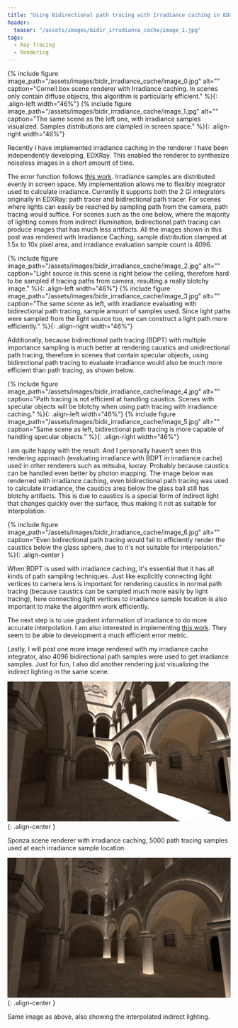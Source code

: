 ```yaml
---
title: "Using Bidirectional path tracing with Irradiance caching in EDXRay"
header:
  teaser: "/assets/images/bidir_irradiance_cache/image_1.jpg"
tags:
  - Ray Tracing
  - Rendering
---
```



{% include figure image_path="/assets/images/bidir_irradiance_cache/image_0.jpg" alt="" caption="Cornell box scene renderer with Irradiance caching. In scenes only contain diffuse objects, this algorithm is particularly efficient." %}{: .align-left width="46%"}
{% include figure image_path="/assets/images/bidir_irradiance_cache/image_1.jpg" alt="" caption="The same scene as the left one, with irradiance samples visualized. Samples distributions are clampled in screen space." %}{: .align-right width="46%"}

Recently I have implemented irradiance caching in the renderer I have been independently developing, EDXRay. This enabled the renderer to synthesize noiseless images in a short amount of time.

The error function follows [this work](http://www.tabellion.org/et/paper/). Irradiance samples are distributed evenly in screen space. My implementation allows me to flexibly integrator used to calculate irradiance. Currently it supports both the 2 GI integrators originally in EDXRay: path tracer and bidirectional path tracer. For scenes where lights can easily be reached by sampling path from the camera, path tracing would suffice. For scenes such as the one below, where the majority of lighting comes from indirect illumination, bidirectional path tracing can produce images that has much less artifacts. All the images shown in this post was rendered with Irradiance Caching, sample distribution clamped at 1.5x to 10x pixel area, and irradiance evaluation sample count is 4096.


{% include figure image_path="/assets/images/bidir_irradiance_cache/image_2.jpg" alt="" caption="Light source is this scene is right below the ceiling, therefore hard to be sampled if tracing paths from camera, resulting a really blotchy image." %}{: .align-left width="46%"}
{% include figure image_path="/assets/images/bidir_irradiance_cache/image_3.jpg" alt="" caption="The same scene as left, with irradiance evaluating with bidirectional path tracing, sample amount of samples used. Since light paths were sampled from the light source too, we can construct a light path more efficiently." %}{: .align-right width="46%"}


Additionally, because bidirectional path tracing (BDPT) with multiple importance sampling is much better at rendering caustics and unidirectional path tracing, therefore in scenes that contain specular objects, using bidirectional path tracing to evaluate irradiance would also be much more efficient than path tracing, as shown below.

{% include figure image_path="/assets/images/bidir_irradiance_cache/image_4.jpg" alt="" caption="Path tracing is not efficient at handling caustics. Scenes with specular objects will be blotchy when using path tracing with irradiance caching." %}{: .align-left width="46%"}
{% include figure image_path="/assets/images/bidir_irradiance_cache/image_5.jpg" alt="" caption="Same scene as left, bidirectional path tracing is more capable of handling specular objects." %}{: .align-right width="46%"}


I am quite happy with the result. And I personally haven't seen this rendering approach (evaluating irradiance with BDPT in irradiance cache) used in other renderers such as mitsuba, luxray. Probably because caustics can be handled even better by photon mapping. The image below was renderred with irradiance caching, even bidirectional path tracing was used to calculate irradiance, the caustics area below the glass ball still has blotchy artifacts. This is due to caustics is a special form of indirect light that changes quickly over the surface, thus making it not as suitable for interpolation.

{% include figure image_path="/assets/images/bidir_irradiance_cache/image_6.jpg" alt="" caption="Even bidirectional path tracing would fail to efficiently render the caustics below the glass sphere, due to it's not suitable for interpolation." %}{: .align-center }

When BDPT is used with irradiance caching, it's essential that it has all kinds of path sampling techniques. Just like explicitly connecting light vertices to camera lens is important for rendering caustics in normal path tracing (because caustics can be sampled much more easily by light tracing), here connecting light vertices to irradiance sample location is also important to make the algorithm work efficiently.

The next step is to use gradient information of irradiance to do more accurate interpolation. I am also interested in implementing [this work](http://zurich.disneyresearch.com/~wjarosz/publications/schwarzhaupt12practical.html). They seem to be able to development a much efficient error metric.

Lastly, I will post one more image rendered with my irradiance cache integrator, also 4096 bidirectional path samples were used to get irradiance samples. Just for fun, I also did another rendering just visualizing the indirect lighting in the same scene.

![image alt text](/assets/images/bidir_irradiance_cache/image_7.jpg){: .align-center }

Sponza scene renderer with irradiance caching, 5000 path tracing samples used at each irradiance sample location

![image alt text](/assets/images/bidir_irradiance_cache/image_8.jpg){: .align-center }

Same image as above, also showing the interpolated indirect lighting.

